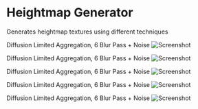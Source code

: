 # Heightmap Generator
Generates heightmap textures using different techniques

Diffusion Limited Aggregation, 6 Blur Pass + Noise
![Screenshot](https://raw.githubusercontent.com/jose-villegas/HeightmapGenerator/master/HeightmapGenerator/Resources/dla_5.BMP)

Diffusion Limited Aggregation, 6 Blur Pass + Noise
![Screenshot](https://raw.githubusercontent.com/jose-villegas/HeightmapGenerator/master/HeightmapGenerator/Resources/dla_4.BMP)

Diffusion Limited Aggregation, 6 Blur Pass + Noise
![Screenshot](https://raw.githubusercontent.com/jose-villegas/HeightmapGenerator/master/HeightmapGenerator/Resources/dla_3.BMP)

Diffusion Limited Aggregation, 6 Blur Pass + Noise
![Screenshot](https://raw.githubusercontent.com/jose-villegas/HeightmapGenerator/master/HeightmapGenerator/Resources/dla_2.BMP)

Diffusion Limited Aggregation, 6 Blur Pass + Noise
![Screenshot](https://raw.githubusercontent.com/jose-villegas/HeightmapGenerator/master/HeightmapGenerator/Resources/dla_1.BMP)
